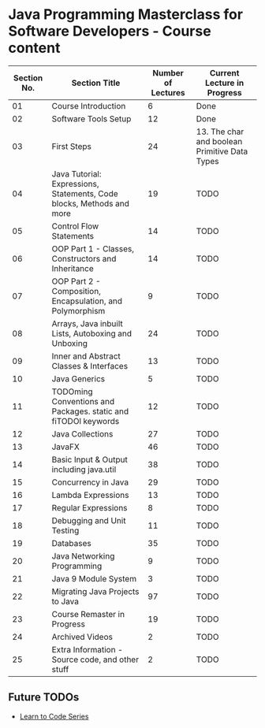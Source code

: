 # Java Programming Masterclass for Software Developers - Course content

| Section No. | Section Title                                                         | Number of Lectures | Current Lecture in Progress                   |
| ----------- | --------------------------------------------------------------------- | ------------------ | --------------------------------------------- |
| 01          | Course Introduction                                                   | 6                  | Done                                          |
| 02          | Software Tools Setup                                                  | 12                 | Done                                          |
| 03          | First Steps                                                           | 24                 | 13. The char and boolean Primitive Data Types |
| 04          | Java Tutorial: Expressions, Statements, Code blocks, Methods and more | 19                 | TODO                                          |
| 05          | Control Flow Statements                                               | 14                 | TODO                                          |
| 06          | OOP Part 1 - Classes, Constructors and Inheritance                    | 14                 | TODO                                          |
| 07          | OOP Part 2 - Composition, Encapsulation, and Polymorphism             | 9                  | TODO                                          |
| 08          | Arrays, Java inbuilt Lists, Autoboxing and Unboxing                   | 24                 | TODO                                          |
| 09          | Inner and Abstract Classes & Interfaces                               | 13                 | TODO                                          |
| 10          | Java Generics                                                         | 5                  | TODO                                          |
| 11          | TODOming Conventions and Packages. static and fiTODOl keywords        | 12                 | TODO                                          |
| 12          | Java Collections                                                      | 27                 | TODO                                          |
| 13          | JavaFX                                                                | 46                 | TODO                                          |
| 14          | Basic Input & Output including java.util                              | 38                 | TODO                                          |
| 15          | Concurrency in Java                                                   | 29                 | TODO                                          |
| 16          | Lambda Expressions                                                    | 13                 | TODO                                          |
| 17          | Regular Expressions                                                   | 8                  | TODO                                          |
| 18          | Debugging and Unit Testing                                            | 11                 | TODO                                          |
| 19          | Databases                                                             | 35                 | TODO                                          |
| 20          | Java Networking Programming                                           | 9                  | TODO                                          |
| 21          | Java 9 Module System                                                  | 3                  | TODO                                          |
| 22          | Migrating Java Projects to Java                                       | 97                 | TODO                                          |
| 23          | Course Remaster in Progress                                           | 19                 | TODO                                          |
| 24          | Archived Videos                                                       | 2                  | TODO                                          |
| 25          | Extra Information - Source code, and other stuff                      | 2                  | TODO                                          |

## Future TODOs

- [Learn to Code Series](https://www.youtube.com/playlist?list=PLXtTjtWmQhg0N08o_oSaAantmQAu-1Xad)

